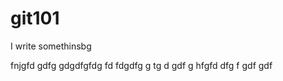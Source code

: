 # git101

I write somethinsbg

fnjgfd
gdfg gdgdfgfdg fd
 fdgdfg
g 
tg
d 
gdf
g  hfgfd
dfg
f 
gdf
gdf